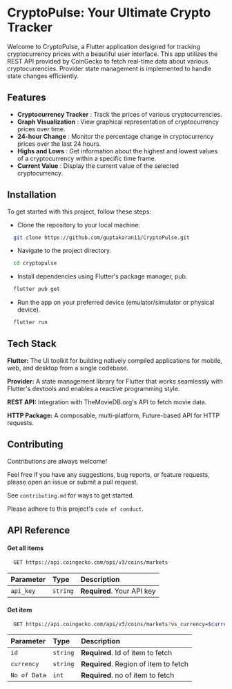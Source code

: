 
# CryptoPulse: Your Ultimate Crypto Tracker

Welcome to CryptoPulse, a Flutter application designed for tracking cryptocurrency prices with a beautiful user interface. This app utilizes the REST API provided by CoinGecko to fetch real-time data about various cryptocurrencies. Provider state management is implemented to handle state changes efficiently.


## Features

- **Cryptocurrency Tracker** : Track the prices of various cryptocurrencies.
- **Graph Visualization** : View graphical representation of cryptocurrency prices over time.
- **24-hour Change** : Monitor the percentage change in cryptocurrency prices over the last 24 hours.
- **Highs and Lows** : Get information about the highest and lowest values of a cryptocurrency within a specific time frame.
- **Current Value** : Display the current value of the selected cryptocurrency.



## Installation
To get started with this project, follow these steps:

- Clone the repository to your local machine:

```bash
  git clone https://github.com/guptakaran11/CryptoPulse.git
```
- Navigate to the project directory.

```bash
  cd cryptopulse
```
- Install dependencies using Flutter's package manager, pub.

```bash
  flutter pub get
```

- Run the app on your preferred device (emulator/simulator or physical device).

```bash
  flutter run
```


## Tech Stack

**Flutter:** The UI toolkit for building natively compiled applications for mobile, web, and desktop from a single codebase.

**Provider:**  A state management library for Flutter that works seamlessly with Flutter's devtools and enables a reactive programming style.

**REST API:**  Integration with TheMovieDB.org's API to fetch movie data.

**HTTP Package:**  A composable, multi-platform, Future-based API for HTTP requests.


## Contributing

Contributions are always welcome!

Feel free if you have any suggestions, bug reports, or feature requests, please open an issue or submit a pull request.

See `contributing.md` for ways to get started.

Please adhere to this project's `code of conduct`.


## API Reference

#### Get all items

```bash
  GET https://api.coingecko.com/api/v3/coins/markets
```

| Parameter | Type     | Description                |
| :-------- | :------- | :------------------------- |
| `api_key` | `string` | **Required**. Your API key |

#### Get item

```bash
  GET https://api.coingecko.com/api/v3/coins/markets?vs_currency=$currency&order=market_cap_desc&per_page=$noOfCurrencies&page=1&sparkline=false&locale=en&x_cg_demo_api_key=$apiKey
```

| Parameter | Type     | Description                       |
| :-------- | :------- | :-------------------------------- |
| `id`      | `string` | **Required**. Id of item to fetch
| `currency`| `string` | **Required**. Region of item to fetch
| `No of Data` | `int` | **Required**. no of item to fetch



